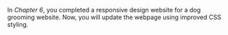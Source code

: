 <!--practice-->
In *Chapter 6*, you completed a responsive design website for a dog grooming website. Now, you will update the webpage using improved CSS styling.
<!--
{
    "CopyExercise": {
        "name": "Chapter 6 YT02",
        "copyTarget": "/chapter6/yt02/student/*",
        "pasteTarget": "./"
    }
}
-->